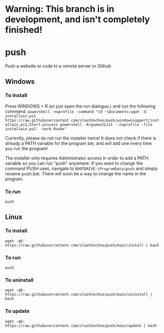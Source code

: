 # Warning: This branch is in development, and isn't completely finished!

# push
Push a website or code to a remote server or Github

## Windows

### To install

Press WINDOWS + R (or just open the run dialogue,) and run the following command:
`powershell -noprofile -command "cd ~\Documents;wget -O installwin.ps1 https://raw.githubusercontent.com/slashtechno/push/windowssupport/installwin.ps1;Start-process powershell -ArgumentList '-noprofile -file installwin.ps1' -verb RunAs"`

Currently, please do not run the installer twice! It does not check if there is already a PATH variable for the program set, and will add one every time you run the program!

The installer only requires Administrator access in order to add a PATH variable so you can run "push" anywhere. If you want to change the command PUSH uses, navigate to `BOOTDRIVE:\ProgramData\push` and simply rename push.bat. There will soon be a way to change the name in the program.

### To run
`push`

## Linux

### To install
`wget -qO- https://raw.githubusercontent.com/slashtechno/push/main/install | bash`

### To run
`push`

### To uninstall
`wget -qO- https://raw.githubusercontent.com/slashtechno/push/main/uninstall | bash`


### To update
`wget -qO- https://raw.githubusercontent.com/slashtechno/push/main/update | bash`
